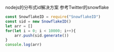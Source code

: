 nodejs的分布式id解决方案 参考Twitter的snowflake
```js
const SnowflakeID = require("SnowflakeID")
const sid = new SnowflakeID()
let arr = []
for(let i = 0; i < 10000; i++){
    arr.push(sid.generate())
}
console.log(arr)
```